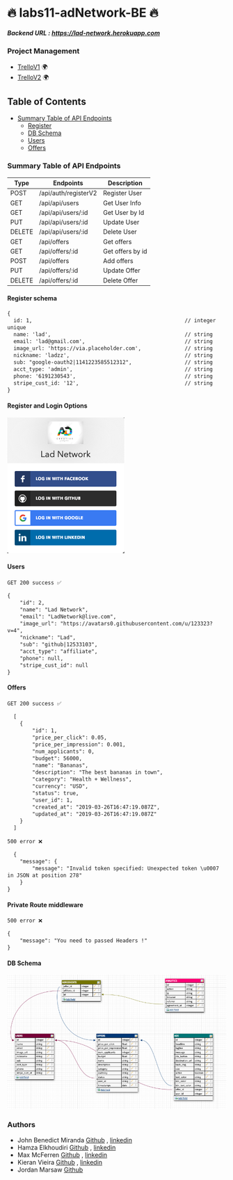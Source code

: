  # 🔥 labs11-adNetwork-BE 🔥

##### Backend URL : https://lad-network.herokuapp.com

### Project Management
- [TrelloV1](https://trello.com/b/QyrA6PgD/labs11-non-creepy-ad-network) 🌍
- [TrelloV2](https://trello.com/b/cXZ3clQ7/lad-network) 🌍


## Table of Contents
 - [Summary Table of API Endpoints](#summary-table-of-api-endpoints)
   - [Register](#register-schema)
   - [️DB Schema](#️db-schema)
   - [️Users](#users)
   - [Offers](#offers)



### Summary Table of API Endpoints
| Type   | Endpoints            | Description      |
| ------ | -------------------- | ---------------- |
| POST   | /api/auth/registerV2 | Register User    |
| GET    | /api/api/users       | Get User Info    |
| GET    | /api/api/users/:id   | Get User by Id   |
| PUT    | /api/api/users/:id   | Update User      |
| DELETE | /api/api/users/:id   | Delete User      |
| GET    | /api/offers          | Get offers       |
| GET    | /api/offers/:id      | Get offers by id |
| POST   | /api/offers          | Add offers       |
| PUT    | /api/offers/:id      | Update Offer     |
| DELETE | /api/offers/:id      | Delete Offer     |



#### Register schema
```
{
  id: 1,                                                 // integer unique
  name: 'lad',                                           // string
  email: 'lad@gmail.com',                                // string
  image_url: 'https://via.placeholder.com',              // string
  nickname: 'ladzz',                                     // string
  sub: "google-oauth2|1141223585512312",                 // string
  acct_type: 'admin',                                    // string
  phone: '6191230543',                                   // string
  stripe_cust_id: '12',                                  // string
}
```
#### Register and Login Options
![](assets/loginoptions.png)



#### Users
`GET 200 success ✅`
```
{
    "id": 2,
    "name": "Lad Network",
    "email": "LadNetwork@live.com",
    "image_url": "https://avatars0.githubusercontent.com/u/123323?v=4",
    "nickname": "Lad",
    "sub": "github|12533103",
    "acct_type": "affiliate",
    "phone": null,
    "stripe_cust_id": null
}
```
#### Offers 
`GET 200 success ✅`
```
  [
    {
        "id": 1,
        "price_per_click": 0.05,
        "price_per_impression": 0.001,
        "num_applicants": 0,
        "budget": 56000,
        "name": "Bananas",
        "description": "The best bananas in town",
        "category": "Health + Wellness",
        "currency": "USD",
        "status": true,
        "user_id": 1,
        "created_at": "2019-03-26T16:47:19.087Z",
        "updated_at": "2019-03-26T16:47:19.087Z"
    }
  ]
```
`500 error ❌ `
```
  {
    "message": {
        "message": "Invalid token specified: Unexpected token \u0007 in JSON at position 278"
    }
}
```
#### Private Route middleware
`500 error ❌`
```
{
    "message": "You need to passed Headers !"
}
```

#### ️DB Schema
![](assets/dbSchema.png)



### Authors 
- John Benedict Miranda [Github](https://github.com/john2796) , [linkedin](https://www.linkedin.com/in/john-benedict-miranda-7b2357180/)
- Hamza Elkhoudiri [Github](https://github.com/elkhoudh) , [linkedin](https://www.linkedin.com/in/hamza-elkhoudiri-a606aa162/)
- Max McFerren [Github](https://github.com/mcferrenm) , [linkedin](https://www.linkedin.com/in/max-mcferren-423b75115/)
- Kieran Vieira [Github](https://github.com/KieranVieira) , [linkedin](https://www.linkedin.com/in/kieran-vieira/)
- Jordan Marsaw [Github](https://github.com/blokboy) 


